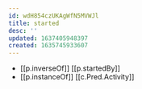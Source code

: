 ```yaml
---
id: wdH854czUKAgWfN5MVWJl
title: started
desc: ''
updated: 1637405948397
created: 1635745933607
---
```


- [[p.inverseOf]] [[p.startedBy]]
- [[p.instanceOf]] [[c.Pred.Activity]]
